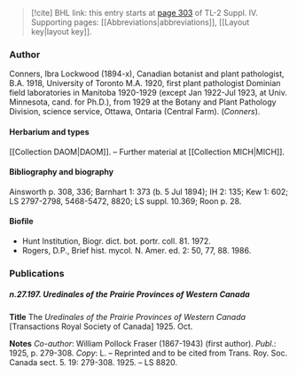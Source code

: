 > [!cite] BHL link: this entry starts at [page 303](https://www.biodiversitylibrary.org/item/103860#page/313/mode/1up) of TL-2 Suppl. IV.
> Supporting pages: [[Abbreviations|abbreviations]], [[Layout key|layout key]].

### Author

Conners, Ibra Lockwood (1894-x), Canadian botanist and plant pathologist, B.A. 1918, University of Toronto M.A. 1920, first plant pathologist Dominian field laboratories in Manitoba 1920-1929 (except Jan 1922-Jul 1923, at Univ. Minnesota, cand. for Ph.D.), from 1929 at the Botany and Plant Pathology Division, science service, Ottawa, Ontaria (Central Farm). (*Conners*).

#### Herbarium and types

[[Collection DAOM|DAOM]]. – Further material at [[Collection MICH|MICH]].

#### Bibliography and biography

Ainsworth p. 308, 336; Barnhart 1: 373 (b. 5 Jul 1894); IH 2: 135; Kew 1: 602; LS 2797-2798, 5468-5472, 8820; LS suppl. 10.369; Roon p. 28.

#### Biofile

- Hunt Institution, Biogr. dict. bot. portr. coll. 81. 1972.
- Rogers, D.P., Brief hist. mycol. N. Amer. ed. 2: 50, 77, 88. 1986.

### Publications

##### n.27.197. Uredinales of the Prairie Provinces of Western Canada

**Title**
The *Uredinales of the Prairie Provinces of Western Canada* \[Transactions Royal Society of Canada\] 1925. Oct.

**Notes**
*Co-author*: William Pollock Fraser (1867-1943) (first author).
*Publ*.: 1925, p. 279-308. *Copy*: L. – Reprinted and to be cited from Trans. Roy. Soc. Canada sect. 5. 19: 279-308. 1925. – LS 8820.

